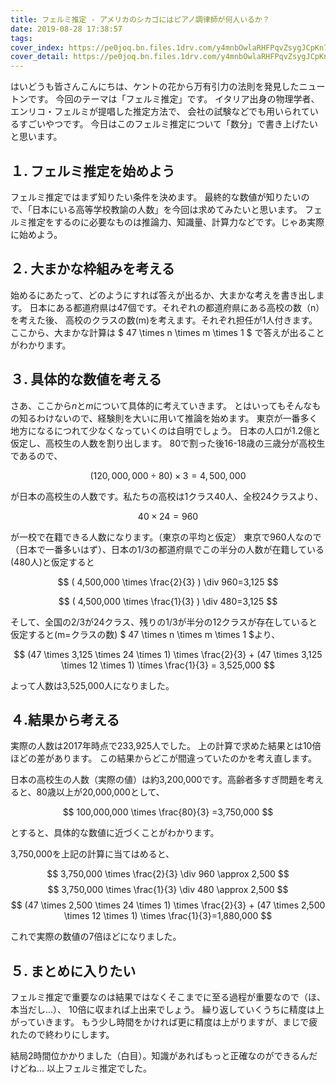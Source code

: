 ```yaml
---
title: フェルミ推定 - アメリカのシカゴにはピアノ調律師が何人いるか？
date: 2019-08-28 17:38:57
tags:
cover_index: https://pe0joq.bn.files.1drv.com/y4mnbOwlaRHFPqvZsygJCpKn7jnd6BkGemE1GH0LXKUyoIgLRi1BMsaA84QNTOgCjS-g6gP1eTYeq2zCboOuQt20IHji_JWqapxMIsAEoQfDvD5fL6ZqjqRsKv3u-Hh-saEc0QpPFg9liAyIT1Fhdc3V-ErcHTajsEpv8wjl1hVjFOTajjBsOPKHCF8_FKJd68gB5bq4b3X5piMZt0CSCE6bA?width=660&height=254&cropmode=none
cover_detail: https://pe0joq.bn.files.1drv.com/y4mnbOwlaRHFPqvZsygJCpKn7jnd6BkGemE1GH0LXKUyoIgLRi1BMsaA84QNTOgCjS-g6gP1eTYeq2zCboOuQt20IHji_JWqapxMIsAEoQfDvD5fL6ZqjqRsKv3u-Hh-saEc0QpPFg9liAyIT1Fhdc3V-ErcHTajsEpv8wjl1hVjFOTajjBsOPKHCF8_FKJd68gB5bq4b3X5piMZt0CSCE6bA?width=1300&height=500&cropmode=none
---
```


はいどうも皆さんこんにちは、ケントの花から万有引力の法則を発見したニュートンです。
今回のテーマは「フェルミ推定」です。
イタリア出身の物理学者、エンリコ・フェルミが提唱した推定方法で、
会社の試験などでも用いられているすごいやつです。
今日はこのフェルミ推定について「数分」で書き上げたいと思います。

## １. フェルミ推定を始めよう

フェルミ推定ではまず知りたい条件を決めます。
最終的な数値が知りたいので、「日本にいる高等学校教諭の人数」を今回は求めてみたいと思います。
フェルミ推定をするのに必要なものは推論力、知識量、計算力などです。じゃあ実際に始めよう。

## ２. 大まかな枠組みを考える

始めるにあたって、どのようにすれば答えが出るか、大まかな考えを書き出します。
日本にある都道府県は47個です。それぞれの都道府県にある高校の数（n）を考えた後、
高校のクラスの数(m)を考えます。それぞれ担任が1人付きます。
ここから、大まかな計算は $ 47 \times n \times m \times 1 $ で答えが出ることがわかります。

## ３. 具体的な数値を考える

さあ、ここから$n$と$m$について具体的に考えていきます。
とはいってもそんなもの知るわけないので、経験則を大いに用いて推論を始めます。
東京が一番多く地方になるにつれて少なくなっていくのは自明でしょう。
日本の人口が1.2億と仮定し、高校生の人数を割り出します。
80で割った後16-18歳の三歳分が高校生であるので、

$$ (120,000,000 \div 80) \times 3=4,500,000‬ $$

が日本の高校生の人数です。私たちの高校は1クラス40人、全校24クラスより、

$$ 40 \times 24=960 $$

が一校で在籍できる人数になります。（東京の平均と仮定）
東京で960人なので（日本で一番多いはず）、日本の1/3の都道府県でこの半分の人数が在籍している(480人)と仮定すると

$$
( 4,500,000‬ \times \frac{2}{3} ) \div 960=3,125
$$

$$
( 4,500,000 \times \frac{1}{3} ) \div 480=3,125
$$

そして、全国の2/3が24クラス、残りの1/3が半分の12クラスが存在していると仮定すると(m=クラスの数)
$ 47 \times n \times m \times 1 $より、

$$
(47 \times 3,125 \times 24 \times 1) \times \frac{2}{3} + (47 \times 3,125 \times 12 \times 1) \times \frac{1}{3} = 3,525,000
$$

よって人数は3,525,000人になりました。

## ４.結果から考える

実際の人数は2017年時点で233,925人でした。
上の計算で求めた結果とは10倍ほどの差があります。
この結果からどこが間違っていたのかを考え直します。

日本の高校生の人数（実際の値）は約3,200,000です。高齢者多すぎ問題を考えると、80歳以上が20,000,000として、

$$
100,000,000 \times \frac{80}{3} =3,750,000
$$

とすると、具体的な数値に近づくことがわかります。

3,750,000を上記の計算に当てはめると、

$$
3,750,000 \times \frac{2}{3} \div 960 \approx 2,500
$$
$$
3,750,000 \times \frac{1}{3} \div 480 \approx 2,500
$$
$$
(47 \times 2,500 \times 24 \times 1) \times \frac{2}{3} + (47 \times 2,500 \times 12 \times 1) \times \frac{1}{3}=1,880,000
$$

これで実際の数値の7倍ほどになりました。

## ５. まとめに入りたい
フェルミ推定で重要なのは結果ではなくそこまでに至る過程が重要なので（ほ、本当だし…）、
10倍に収まれば上出来でしょう。
繰り返していくうちに精度は上がっていきます。
もう少し時間をかければ更に精度は上がりますが、まじで疲れたので終わりにします。

結局2時間位かかりました（白目）。知識があればもっと正確なのができるんだけどね…
以上フェルミ推定でした。
